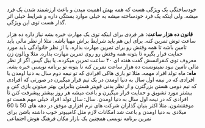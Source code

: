خودساختگی یک ویژگی هست که همه بهش اهمیت میدن و باعث ارزشمند شدن یک فرد میشه. ولی اینکه یک فرد خودساخته میشه به خیلی موارد بستگی داره و شرایط خیلی اثر گذار هست توی این ویژگی. 

**قانون ده هزار ساعت:** هر فردی برای اینکه توی یک مهارت خبره بشه نیاز داره ده هزار ساعت توش تمرین کنه. برای این هم باید شرایط براش مهیا باشه. مثلا از نظر مالی باید تامین باشه تا همه وقتش رو برای تمرین مهارت بذاره. یا از نظر خانوادگی باید مورد حمایت قرار بگیره تا بتونه همه وقتش رو روی تمرین مهارت بذاره. مثلا ویالون زن معروف توی کنفرانسش گفت هفته ای ۴۰ ساعت تمرین میکرده. یا بیل گیس اگر از نظر مالی تامین نبود نمیتونست ده هزار ساعت تمرین کنه تا بتونه تو برنامه نویسی خبره بشه.
**ماه:** ماه تولد افراد مهمه. مثلا تو بازی هاکی افرادی که تو نیمه دوم سال به دنیا اومدن با افرادی که در نیمه اول سال به دنیا اومدن در یک تیم قرار میگیرن در صورتی که افرادی که نیم دومی هستن بزرگترن و از نظر بدنی قویتر هستن بنابراین بهتر میتونن بازی کنن و بیشتر مورد تشویق و حمایت قرار میگیرن و باعث میشه هر روز بیشتر پیشرفت کنن تا افرادی که در نیمه اول سال به دنیا اومدن.
سال: سال تولد افراد خیلی مهم هست تو موفقتشون. مثلا اکثر بنیان گذاران شرکت های نرم افزاری موفق در دهه های 50 تا 60 میلادی به دنیا اومدن و باعث شد امکانات لازم مثل کامپیوتر خوب داشته باشن برای تمرین برنامه نویسی همچنین یک بازار 
مکان
فرهنگ 
هوش اجتماعی
